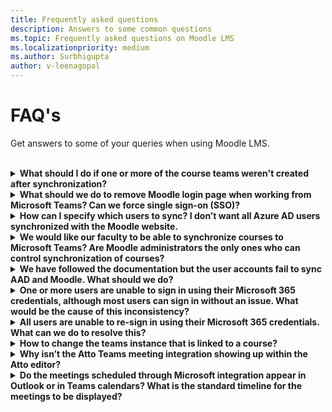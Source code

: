 ```yaml
---
title: Frequently asked questions
description: Answers to some common questions
ms.topic: Frequently asked questions on Moodle LMS
ms.localizationpriority: medium
ms.author: Surbhigupta
author: v-leenagopal
---
```


# FAQ's

Get answers to some of your queries when using Moodle LMS.<br>

<br>

<details>

<summary><b>What should I do if one or more of the course teams weren't created after synchronization?</b></summary>

Each Moodle course must have at least one faculty and one student who can be matched to a Microsoft 365 AAD UPN account. You can't create a team, if the synchronization doesn't find a match.

> [!NOTE]
> Each team course instance must have an owner, and the synchronization sets the faculty as the owner, with assumption that the faculty has Microsoft Teams license.

<br>

</details>

<details>

<summary><b>What should we do to remove Moodle login page when working from Microsoft Teams? Can we force single sign-on (SSO)?</b></summary>

The users have multiple sign in options from the Moodle login page. If the users prefer to sign in exclusively using Microsoft 365 credentials then you will need to enable the **Force redirect** configuration settings for the **auth_oidc plugin**. If the service is enabled, you'll see the Microsoft sign in page. The users can manually sign in to the Moodle portal by using https://moodle.org/login/index.php

<br>

</details>

<details>

<summary><b>How can I specify which users to sync? I don’t want all Azure AD users synchronized with the Moodle website. </b></summary>

You can specify the users by synchronizing the configuration options of the **local_o365** plugin, using **User Creation Restriction**. The dropdown menu to the left of the **filter** offers options such as Country, Company Name, and Language. 

> [!TIP]
> Create a dynamic Microsoft 365 group to enable the **filter** option with multiple profile properties.

<!-- [Place holer for URL] -->

:::image type="content" source="../assets/images/MoodleInstructions/faq-2.png" alt-text="sync" border="true":::

:::image type="content" source="../assets/images/MoodleInstructions/faq-3.png" alt-text="Azure ad" border="true":::

<br>

</details>

<details>

<summary><b>We would like our faculty to be able to synchronize courses to Microsoft Teams? Are Moodle administrators the only ones who can control synchronization of courses?</b></summary>

By default only Moodle administrators can configure synchronization. The Team owner can control if a course is synchronized to Teams and the **Allow configure course sync in course** is enabled.

> [!NOTE]
> In this case, the team owner is the faculty.

For more information, see Microsoft 365 block within the Moodle Course interface.

>[!NOTE]
>The block will only show the configuration option to individuals with the appropriate owner permissions.

<!-- [Place holder for url] -->

:::image type="content" source="../assets/images/MoodleInstructions/faq-4.png" alt-text="admin":::

:::image type="content" source="../assets/images/MoodleInstructions/faq-5.png" alt-text="synchronization":::

<br>

</details>

<details>

<summary><b>We have followed the documentation but the user accounts fail to sync AAD and Moodle. What should we do?</b></summary>

In most cases, the issue will be resolved before users need **Delta token clean up** as a final troubleshooting step. The following table provides the actions and dependencies to be performed and validated:

| Dependency | Action | Reference|
|-------|------------|----------|
| Stable version| Verify that the version of Moodle is listed as a **stable**| [Version support](https://docs.moodle.org/dev/Releases#Version_support)|
|Permissions| Verify that the Azure application has the necessary permissions to run the sync|[Microsoft permissions](https://docs.moodle.org/311/en/Microsoft_365#Permissions)|
| Full sync| Verify that **Perform a full sync each run** is enabled, and review the **Task Logs** for **Sync users with Azure AD**| Enable full sync: {moodle_url}\local_o365\task\usersync </br>Check task logs: {moodleurl}/admin/tasklogs.php |
| Token refresh|Clean the **User sync delta token** in the local_o365 plugin| {moodle_url}\local_o365\acp.php?Mode=maintenance_cleandeltatoken|

<br>

</details>

<details>

<summary><b>One or more users are unable to sign in using their Microsoft 365 credentials, although most users can sign in without an issue. What would be the cause of this inconsistency?</b></summary>

Inconsistencies with users being able to sign in can be related to the user mapping operation during synchronization. To resolve the issue, perform the following steps:

* Validate the Moodle user authentication type is **OpenID**.
* Validate the Moodle **User Name** matches the AAD username.
* Clean up **Token Issue** through [place holder for url] and retry.
* Validate the users have **Permissions** to access the Azure application.

<br>

</details>

<details>

<summary><b>All users are unable to re-sign in using their Microsoft 365 credentials. What can we do to resolve this?</b></summary>

If users who were able to sign in at the start need to report the issue, validate that the Application **Client secret** has not expired. The following image shows the error message:

:::image type="content" source="../assets/images/MoodleInstructions/faq-6.png" alt-text="report issue":::

The following image shows the error in Azure portal:

:::image type="content" source="../assets/images/MoodleInstructions/faq-7.png" alt-text="Azure portal":::

Consequently, if the **Client secret** has expired, then you need to generate a new Client secret, and update the configuration found on this page. The users can sign in again after the Client secret has been updated, which may take up to 24 hours to re-provision.

<br>

</details>

<details>

<summary><b>How to change the teams instance that is linked to a course?</b></summary>

Administrators may change the teams instance associated with a course through the **Manage Teams Connections** page. Select **Connect** next to the course to be changed and select teams instance.

>[!NOTE]
>If you use Course reset to archive a team by mistake, you can link it back to the previous team.

:::image type="content" source="../assets/images/MoodleInstructions/faq-8.png" alt-text="teams instance" border="true":::

<br>

</details>

<details>

<summary><b>Why isn’t the Atto Teams meeting integration showing up within the Atto editor?</b></summary>

The user can face the issue if the icon reference is missing in the **Toolbar config**. which will display the Teams icon within the Atto editor. 

* Install the plugin.
* Update **Toolbar config** with **teams meeting**.

The following image shows Toolbar icon after Toolbar config adjustment:

:::image type="content" source="../assets/images/MoodleInstructions/faq-9.png" alt-text="tool bar" border="true":::

<!-- [Place holder for url] -->

>[!NOTE]
> Add teams meeting to the right of the links icons.

:::image type="content" source="../assets/images/MoodleInstructions/faq-10.png" alt-text="links icon":::

For more information on editing Atto toolbar, see: 
* [Atto editor - MoodleDocs](https://docs.moodle.org/311/en/Atto_editor)
* [Icon Mapping](https://docs.moodle.org/311/en/Atto_editor#:~:text=in%20the%20editor.-,Atto%20editor%20toolbar,-Atto%20Row%201)

<br>

</details>

<details>

<summary><b>Do the meetings scheduled through Microsoft integration appear in Outlook or in Teams calendars? What is the standard timeline for the meetings to be displayed?</b></summary>

The meetings scheduled through the app don't appear in the scheduler’s Outlook or Teams calendar as they are similar to Channel Meetings. All the members in the course channel can attend the meeting directly from the embedded channel link. For more information, see [Channel meetings](https://www.knowledgewave.com/blog/benefits-of-channel-meetings-in-microsoft-teams).

However, you can access the invite and manually add participant names to the **Required** or **Optional** fields of the meeting invitation to display the remote meeting on their calendars. The standard timelines are based on the date the user specifies when the meeting is created. 

<!-- For more information, see [Meetings](https://docs.microsoft.com/en-us/microsoftteams/limits-specifications-teams) -->